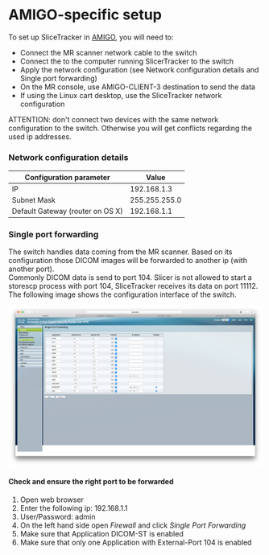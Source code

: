 # AMIGO-specific setup

To set up SliceTracker in [AMIGO](http://www.brighamandwomens.org/research/amigo/default.aspx), you will need to:
* Connect the MR scanner network cable to the switch
* Connect the to the computer running SlicerTracker to the switch
* Apply the network configuration (see Network configuration details and Single port forwarding)
* On the MR console, use AMIGO-CLIENT-3 destination to send the data
* If using the Linux cart desktop, use the SliceTracker network configuration

ATTENTION: don't connect two devices with the same network configuration to the switch. Otherwise you will get conflicts regarding the used ip addresses. 

### Network configuration details

| Configuration parameter | Value |
| -- | -- |
| IP | 192.168.1.3 |
| Subnet Mask | 255.255.255.0 |
| Default Gateway (router on OS X)| 192.168.1.1

### Single port forwarding
The switch handles data coming from the MR scanner. Based on its configuration those DICOM images will be forwarded to another ip (with another port).  
Commonly DICOM data is send to port 104. Slicer is not allowed to start a storescp process with port 104, SliceTracker receives its data on port 11112. The following image shows the configuration interface of the switch.

![](../images/port_forwarding.png)

#### Check and ensure the right port to be forwarded

1. Open web browser
2. Enter the following ip: 192.168.1.1
3. User/Password: admin
4. On the left hand side open *Firewall* and click *Single Port Forwarding*
5. Make sure that Application DICOM-ST is enabled
6. Make sure that only one Application with External-Port 104 is enabled

